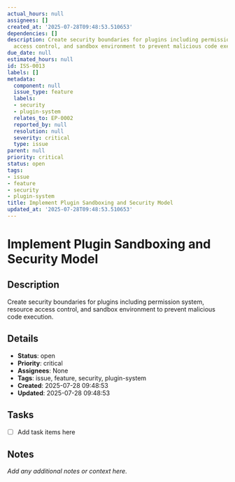 ```yaml
---
actual_hours: null
assignees: []
created_at: '2025-07-28T09:48:53.510653'
dependencies: []
description: Create security boundaries for plugins including permission system, resource
  access control, and sandbox environment to prevent malicious code execution.
due_date: null
estimated_hours: null
id: ISS-0013
labels: []
metadata:
  component: null
  issue_type: feature
  labels:
  - security
  - plugin-system
  relates_to: EP-0002
  reported_by: null
  resolution: null
  severity: critical
  type: issue
parent: null
priority: critical
status: open
tags:
- issue
- feature
- security
- plugin-system
title: Implement Plugin Sandboxing and Security Model
updated_at: '2025-07-28T09:48:53.510653'
---
```


# Implement Plugin Sandboxing and Security Model

## Description
Create security boundaries for plugins including permission system, resource access control, and sandbox environment to prevent malicious code execution.

## Details
- **Status**: open
- **Priority**: critical
- **Assignees**: None
- **Tags**: issue, feature, security, plugin-system
- **Created**: 2025-07-28 09:48:53
- **Updated**: 2025-07-28 09:48:53

## Tasks
- [ ] Add task items here

## Notes
_Add any additional notes or context here._
